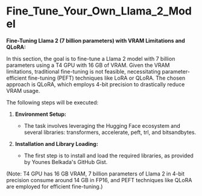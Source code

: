 # Fine_Tune_Your_Own_Llama_2_Model
**Fine-Tuning Llama 2 (7 billion parameters) with VRAM Limitations and QLoRA:**

In this section, the goal is to fine-tune a Llama 2 model with 7 billion parameters using a T4 GPU with 16 GB of VRAM. Given the VRAM limitations, traditional fine-tuning is not feasible, necessitating parameter-efficient fine-tuning (PEFT) techniques like LoRA or QLoRA. The chosen approach is QLoRA, which employs 4-bit precision to drastically reduce VRAM usage.

The following steps will be executed:

1. **Environment Setup:**
   - The task involves leveraging the Hugging Face ecosystem and several libraries: transformers, accelerate, peft, trl, and bitsandbytes.

2. **Installation and Library Loading:**
   - The first step is to install and load the required libraries, as provided by Younes Belkada's GitHub Gist.

(Note: T4 GPU has 16 GB VRAM, 7 billion parameters of Llama 2 in 4-bit precision consume around 14 GB in FP16, and PEFT techniques like QLoRA are employed for efficient fine-tuning.)
